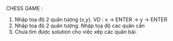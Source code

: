 CHESS GAME : 
1.  Nhập toạ độ 2 quân tượng (x,y). VD : x -> ENTER -> y -> ENTER
2.  Nhập toạ độ 2 quân tượng.
    Nhập toạ độ các quân cẩn
3.  Chưa tìm được solution cho việc xếp các quân bài.
